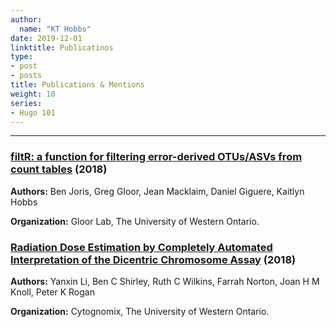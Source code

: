 ```yaml
---
author:
  name: "KT Hobbs"
date: 2019-12-01
linktitle: Publicatinos
type:
- post
- posts
title: Publications & Mentions
weight: 10
series:
- Hugo 101
---
```


---

### [filtR: a function for filtering error-derived OTUs/ASVs from count tables](https://rdrr.io/github/bjoris33/filtR/) (2018)

**Authors:** Ben Joris, Greg Gloor, Jean Macklaim, Daniel Giguere, Kaitlyn Hobbs  

**Organization:** Gloor Lab, The University of Western Ontario.



### [Radiation Dose Estimation by Completely Automated Interpretation of the Dicentric Chromosome Assay](https://doi-org.proxy1.lib.uwo.ca/10.1093/rpd/ncy282) (2018)

**Authors:** Yanxin Li, Ben C Shirley, Ruth C Wilkins, Farrah Norton, Joan H M Knoll, Peter K Rogan

**Organization:** Cytognomix, The University of Western Ontario.
